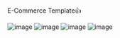 E-Commerce Template👍
 
![image](https://user-images.githubusercontent.com/93986854/222978628-78537301-8710-4256-b162-db830e075d4b.png)
![image](https://user-images.githubusercontent.com/93986854/222978707-c3e0e7aa-8ccd-4323-8218-14502fea11ff.png)
![image](https://user-images.githubusercontent.com/93986854/222978815-7d4dad7e-c0b0-4f7a-b458-508703d2ce3b.png)
![image](https://user-images.githubusercontent.com/93986854/222978844-d5254e09-cf8c-440c-bd60-d447d4dda6d7.png)




